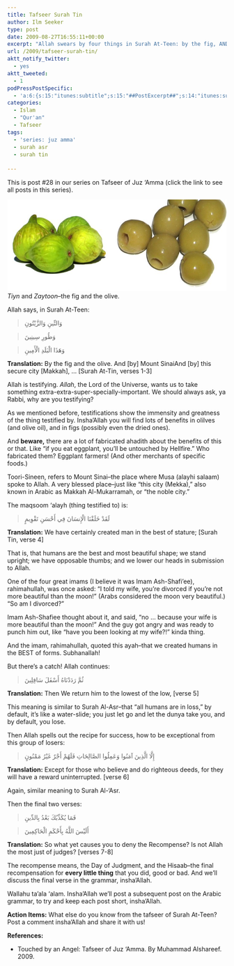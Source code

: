 ```yaml
---
title: Tafseer Surah Tin
author: Ilm Seeker
type: post
date: 2009-08-27T16:55:11+00:00
excerpt: "Allah swears by four things in Surah At-Teen: by the fig, AND the olive, AND Mount Sinai, AND by Makkah Al-Mukarramah. Why? What's so important that He has to swear by it? Surprisingly, you may already know the answer ..."
url: /2009/tafseer-surah-tin/
aktt_notify_twitter:
  - yes
aktt_tweeted:
  - 1
podPressPostSpecific:
  - 'a:6:{s:15:"itunes:subtitle";s:15:"##PostExcerpt##";s:14:"itunes:summary";s:15:"##PostExcerpt##";s:15:"itunes:keywords";s:17:"##WordPressCats##";s:13:"itunes:author";s:10:"##Global##";s:15:"itunes:explicit";s:2:"No";s:12:"itunes:block";s:2:"No";}'
categories:
  - Islam
  - "Qur'an"
  - Tafseer
tags:
  - 'series: juz amma'
  - surah asr
  - surah tin

---
```

This is post #28 in our series on Tafseer of Juz &#8216;Amma (click the link to see all posts in this series).

<img src="/wp-content/uploads/tiyn-and-zaytoon.jpg" alt="tiyn-and-zaytoon" title="tiyn-and-zaytoon" class="alignnone size-full wp-image-1361" />

<div class="imageCaption">
  <em>Tiyn</em> and <em>Zaytoon</em>&#8211;the fig and the olive.
</div>

Allah says, in Surah At-Teen:

> وَالتِّينِ وَالزَّيْتُونِ
  
> وَطُورِ سِينِينَ
  
> وَهَذَا الْبَلَدِ الْأَمِينِ 

**Translation:** By the fig and the olive. And [by] Mount SinaiAnd [by] this secure city [Makkah], &#8230; [Surah At-Tin, verses 1-3]

Allah is testifying. _Allah_, the Lord of the Universe, wants us to take something extra-extra-super-specially-important. We should always ask, ya Rabbi, why are you testifying?

As we mentioned before, testifications show the immensity and greatness of the thing testified by. Insha&#8217;Allah you will find lots of benefits in olilves (and olive oil), and in figs (possibly even the dried ones).

And **beware,** there are a lot of fabricated ahadith about the benefits of this or that. Like &#8220;if you eat eggplant, you&#8217;ll be untouched by Hellfire.&#8221; Who fabricated them? Eggplant farmers! (And other merchants of specific foods.)

Toori-Sineen, refers to Mount Sinai&#8211;the place where Musa (alayhi salaam) spoke to Allah. A very blessed place&#8211;just like &#8220;this city (Mekka),&#8221; also known in Arabic as Makkah Al-Mukarramah, or &#8220;the noble city.&#8221;

The maqsoom &#8216;alayh (thing testified to) is:

> لَقَدْ خَلَقْنَا الْإِنسَانَ فِي أَحْسَنِ تَقْوِيمٍ

**Translation:** We have certainly created man in the best of stature; [Surah Tin, verse 4]

That is, that humans are the best and most beautiful shape; we stand upright; we have opposable thumbs; and we lower our heads in submission to Allah.

One of the four great imams (I believe it was Imam Ash-Shafi&#8217;ee), rahimahullah, was once asked: &#8220;I told my wife, you&#8217;re divorced if you&#8217;re not more beautiful than the moon!&#8221; (Arabs considered the moon very beautiful.) &#8220;So am I divorced?&#8221;

Imam Ash-Shafiee thought about it, and said, &#8220;no &#8230; because your wife is more beautiful than the moon!&#8221; And the guy got angry and was ready to punch him out, like &#8220;have you been looking at my wife?!&#8221; kinda thing.

And the imam, rahimahullah, quoted this ayah&#8211;that we created humans in the BEST of forms. Subhanallah!

But there&#8217;s a catch! Allah continues:

> ثُمَّ رَدَدْنَاهُ أَسْفَلَ سَافِلِينَ

**Translation:** Then We return him to the lowest of the low, [verse 5]

This meaning is similar to Surah Al-Asr&#8211;that &#8220;all humans are in loss,&#8221; by default, it&#8217;s like a water-slide; you just let go and let the dunya take you, and by default, you lose.

Then Allah spells out the recipe for success, how to be exceptional from this group of losers:

> إِلَّا الَّذِينَ آمَنُوا وَعَمِلُوا الصَّالِحَاتِ فَلَهُمْ أَجْرٌ غَيْرُ مَمْنُونٍ

**Translation:** Except for those who believe and do righteous deeds, for they will have a reward uninterrupted. [verse 6]

Again, similar meaning to Surah Al-&#8216;Asr. 

Then the final two verses:

> فَمَا يُكَذِّبُكَ بَعْدُ بِالدِّينِ
  
> أَلَيْسَ اللَّهُ بِأَحْكَمِ الْحَاكِمِينَ 

**Translation:** So what yet causes you to deny the Recompense? Is not Allah the most just of judges? [verses 7-8]

The recompense means, the Day of Judgment, and the Hisaab&#8211;the final recompensation for **every little thing** that you did, good or bad. And we&#8217;ll discuss the final verse in the grammar, insha&#8217;Allah.

Wallahu ta&#8217;ala &#8216;alam. Insha&#8217;Allah we&#8217;ll post a subsequent post on the Arabic grammar, to try and keep each post short, insha&#8217;Allah.

**Action Items:** What else do you know from the tafseer of Surah At-Teen? Post a comment insha&#8217;Allah and share it with us!

**References:**

  * Touched by an Angel: Tafseer of Juz &#8216;Amma. By Muhammad Alshareef. 2009.